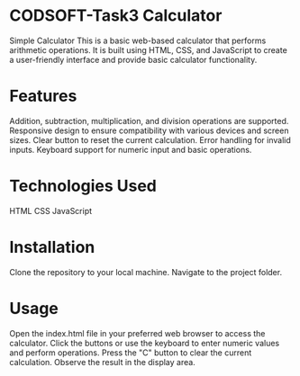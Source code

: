 # CODSOFT-Task3 Calculator
Simple Calculator
This is a basic web-based calculator that performs arithmetic operations. It is built using HTML, CSS, and JavaScript to create a user-friendly interface and provide basic calculator functionality.

# Features
Addition, subtraction, multiplication, and division operations are supported.
Responsive design to ensure compatibility with various devices and screen sizes.
Clear button to reset the current calculation.
Error handling for invalid inputs.
Keyboard support for numeric input and basic operations.

# Technologies Used
HTML
CSS
JavaScript

# Installation
Clone the repository to your local machine.
Navigate to the project folder.

# Usage
Open the index.html file in your preferred web browser to access the calculator.
Click the buttons or use the keyboard to enter numeric values and perform operations.
Press the "C" button to clear the current calculation.
Observe the result in the display area.
